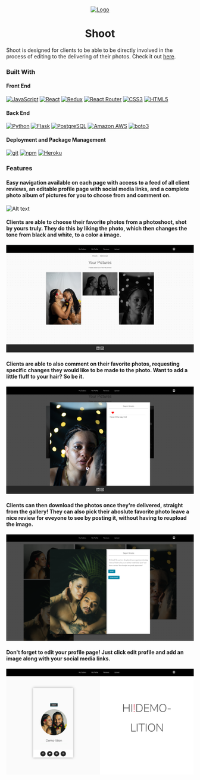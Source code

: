 
<br />
<p align="center">
  <a href="https://map-my-road-trip.herokuapp.com/login">
    <img src="frontend/src/assets/Screen Shot 2021-03-04 at 11.49.57 AM.png"  alt="Logo" width="auto" height="100">
  </a>
  
<h1 align="center"> Shoot </h1>

Shoot is designed for clients to be able to be directly involved in the process of editing to the delivering of their photos. Check it out [here](https://pic-select.herokuapp.com/login).

### Built With

#### Front End

<a href="https://www.javascript.com/"><img alt="JavaScript" src="https://img.shields.io/badge/-JavaScript-F7DF1E?style=flat-square&logo=JavaScript&logoColor=black" /></a>
<a href="https://reactjs.org/"><img alt="React" src="https://img.shields.io/badge/-React-61DAFB?style=flat-square&logo=react&logoColor=black" /></a>
<a href="https://redux.js.org/"><img alt="Redux" src="https://img.shields.io/badge/-Redux-764ABC?style=flat-square&logo=Redux&logoColor=white" /></a>
<a href="https://reactrouter.com/"><img alt="React Router" src="https://img.shields.io/badge/-React%20Router-CA4245?style=flat-square&logo=React-Router&logoColor=white" /></a>
<a href="https://devdocs.io/css/"><img alt="CSS3" src="https://img.shields.io/badge/-CSS3%20-61DAFB?style=flat-square&logo=CSS3&logoColor=white&color=brightgreen"/></a>
<a href="https://devdocs.io/html/"><img alt="HTML5" src="https://img.shields.io/badge/-HTML5%20-61DAFB?style=flat-square&logo=HTML5&logoColor=white&color=blue"/></a>


#### Back End

<a href="https://www.python.org/"><img alt="Python" src="https://img.shields.io/badge/-Python-3776AB?style=flat-square&logo=Python&logoColor=white&" /></a>
<a href="https://flask.palletsprojects.com/en/1.1.x/"><img alt="Flask" src="https://img.shields.io/badge/-Flask-000000?style=flat-square&logo=Flask&logoColor=white" /></a>
<a href="https://www.postgresql.org/"><img alt="PostgreSQL" src="https://img.shields.io/badge/-PostgreSQL-336791?style=flat-square&logo=PostgreSQL&logoColor=white" /></a>
<a href="https://aws.amazon.com/"><img alt="Amazon AWS" src="https://img.shields.io/badge/-Amazon%20AWS-232F3E?style=flat-square&logo=Amazon%20AWS&logoColor=white" /></a>
<a href="https://boto3.amazonaws.com/v1/documentation/api/latest/reference/services/s3.html"><img alt="boto3" src="https://img.shields.io/badge/-boto3-000000?style=flat-square&logo=boto3&logoColor=yellow&color=yellow" /></a>


#### Deployment and Package Management


<a href="#"><img alt="git" src="https://img.shields.io/badge/-Git-F05032?style=flat-square&logo=git&logoColor=white" /></a>
<a href="https://www.npmjs.com/"><img alt="npm" src="https://img.shields.io/badge/-NPM-CB3837?style=flat-square&logo=npm&logoColor=white" /></a>
<a href="https://heroku.com/"><img alt="Heroku" src="https://img.shields.io/badge/-Heroku-430098?style=flat-square&logo=Heroku&logoColor=white" /></a>

### Features
<!-- #### Inviting splash page with the ability to see Trip Keeper's functionality in full prior to sign up with its demo login
![Alt text](https://raw.githubusercontent.com/rhwebster/mapmyroadtrip/main/react-app/public/images/home.png) -->

#### Easy navigation available on each page with access to a feed of all client reviews, an editable profile page with social media links, and a complete photo album of pictures for you to choose from and comment on. 
![Alt text](frontend/src/assets/splash.png)

#### Clients are able to choose their favorite photos from a photoshoot, shot by yours truly. They do this by liking the photo, which then changes the tone from black and white, to a color a image.
![Alt text](frontend/src/assets/select.png)

#### Clients are able to also comment on their favorite photos, requesting specific changes they would like to be made to the photo. Want to add a little fluff to your hair? So be it.
![Alt text](frontend/src/assets/comment.png)

#### Clients can then download the photos once they're delivered, straight from the gallery! They can also pick their aboslute favorite photo leave a nice review for eveyone to see by posting it, without having to reupload the image.
![Alt text](frontend/src/assets/post.png)

#### Don't forget to edit your profile page! Just click edit profile and add an image along with your social media links.
![Alt text](frontend/src/assets/profile.png)
